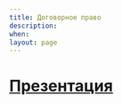 ```yaml
---
title: Договорное право
description:
when:
layout: page
---
```


# [Презентация](./15/Dogovor_V_Grazhdanskom_Prave_Prezentatsia.pptx)
